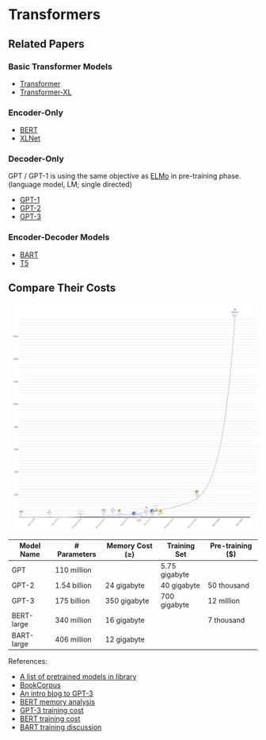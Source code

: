 # Transformers

## Related Papers

### Basic Transformer Models
* [Transformer](https://arxiv.org/abs/1706.03762)
* [Transformer-XL](https://arxiv.org/abs/1901.02860)

### Encoder-Only
* [BERT](https://arxiv.org/abs/1810.04805)
* [XLNet](https://arxiv.org/abs/1906.08237)

### Decoder-Only
GPT / GPT-1 is using the same objective as [ELMo](https://arxiv.org/abs/1802.05365) in pre-training phase. (language model, LM; single directed)
* [GPT-1](https://s3-us-west-2.amazonaws.com/openai-assets/research-covers/language-unsupervised/language_understanding_paper.pdf)
* [GPT-2](https://d4mucfpksywv.cloudfront.net/better-language-models/language_models_are_unsupervised_multitask_learners.pdf)
* [GPT-3](https://arxiv.org/abs/2005.14165)

### Encoder-Decoder Models
* [BART](https://arxiv.org/abs/1910.13461)
* [T5](https://arxiv.org/pdf/1910.10683.pdf)

## Compare Their Costs

![Compare Cost](./compare_cost.png)

| Model Name | # Parameters | Memory Cost (≥) | Training Set  | Pre-training ($) |
|------------|--------------|-----------------|---------------|------------------|
| GPT        | 110 million  |                 | 5.75 gigabyte |                  |
| GPT-2      | 1.54 billion | 24 gigabyte     | 40 gigabyte   | 50 thousand      |
| GPT-3      | 175 billion  | 350 gigabyte    | 700 gigabyte  | 12 million       |
| BERT-large | 340 million  | 16 gigabyte     |               | 7 thousand       |
| BART-large | 406 million  | 12 gigabyte     |               |                  |

References:
* [A list of pretrained models in library](https://huggingface.co/transformers/pretrained_models.html)
* [BookCorpus](https://huggingface.co/datasets/bookcorpus)
* [An intro blog to GPT-3](https://samcash.substack.com/p/-laymans-guide-to-language-models)
* [BERT memory analysis](https://krishansubudhi.github.io/deeplearning/2019/09/20/BertMemoryAnalysis.html)
* [GPT-3 training cost](https://towardsdatascience.com/the-future-of-ai-is-decentralized-848d4931a29a#:~:text=Training%20GPT%2D3%20reportedly%20cost,way%20to%20train%20a%20model%3F&text=Artificial%20intelligence%20is%20a%20commodity,Google%2C%20Baidu%2C%20and%20Facebook%C2%B2.)
* [BERT training cost](https://dl.acm.org/doi/fullHtml/10.1145/3381831#:~:text=BERT%2Dlarge%20was%20trained%20on,an%20estimated%20cost%20of%20%2425%2C000.)
* [BART training discussion](https://github.com/pytorch/fairseq/issues/2731)



